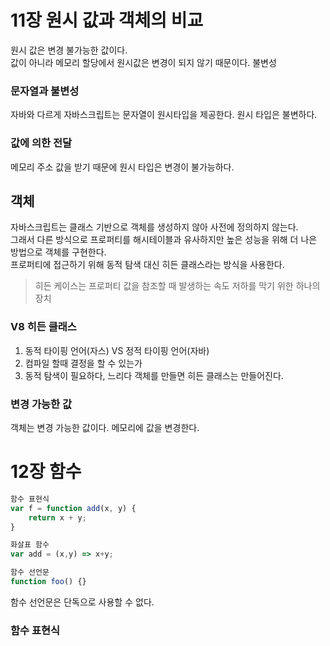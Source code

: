 # 11장 원시 값과 객체의 비교
원시 값은 변경 불가능한 값이다.<BR>
값이 아니라 메모리 할당에서 원시값은 변경이 되지 않기 때문이다. 불변성

### 문자열과 불변성
자바와 다르게 자바스크립트는 문자열이 원시타입을 제공한다.
원시 타입은 불변하다. 

### 값에 의한 전달
메모리 주소 값을 받기 때문에 원시 타입은 변경이 불가능하다.

## 객체
자바스크립트는 클래스 기반으로 객체를 생성하지 않아 사전에 정의하지 않는다.<BR>
그래서 다른 방식으로 프로퍼티를 해시테이블과 유사하지만 높은 성능을 위해 더 나은 방법으로 객체를 구현한다.
<BR>
프로퍼티에 접근하기 위해 동적 탐색 대신 히든 클래스라는 방식을 사용한다. 
> 히든 케이스는 프로퍼티 값을 참조할 때 발생하는 속도 저하를 막기 위한 하나의 장치
### V8  히든 클래스
1. 동적 타이핑 언어(자스) VS 정적 타이핑 언어(자바)
2. 컴파일 할때 결정을 할 수 있는가
3. 동적 탐색이 필요하다, 느리다
객체를 만들면 히든 클래스는 만들어진다.

### 변경 가능한 값
객체는 변경 가능한 값이다. 메모리에 값을 변경한다.

# 12장 함수
```js
함수 표현식
var f = function add(x, y) {
    return x + y;
}

화살표 함수
var add = (x,y) => x+y;

함수 선언문
function foo() {}
```
함수 선언문은 단독으로 사용할 수 없다. 
### 함수 표현식




